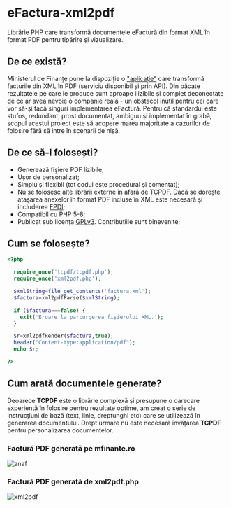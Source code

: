# eFactura-xml2pdf
Librărie PHP care transformă documentele eFactură din format XML în format PDF pentru tipărire și vizualizare.
## De ce există?
Ministerul de Finanțe pune la dispoziție o ["aplicație"](https://www.anaf.ro/uploadxml/) care transformă facturile din XML în PDF (serviciu disponibil și prin API). Din păcate rezultatele pe care le produce sunt aproape ilizibile și complet deconectate de ce ar avea nevoie o companie reală - un obstacol inutil pentru cei care vor să-și facă singuri implementarea eFactură. Pentru că standardul este stufos, redundant, prost documentat, ambiguu și implementat în grabă, scopul acestui proiect este să acopere marea majoritate a cazurilor de folosire fără să intre în scenarii de nișă.
## De ce să-l folosești?
* Generează fișiere PDF lizibile;
* Ușor de personalizat;
* Simplu și flexibil (tot codul este procedural și comentat);
* Nu se folosesc alte librării externe în afară de [TCPDF](https://github.com/tecnickcom/tcpdf). Dacă se dorește atașarea anexelor în format PDF incluse în XML este necesară și includerea [FPDI](https://github.com/Setasign/FPDI);
* Compatibil cu PHP 5-8;
* Publicat sub licența [GPLv3](https://www.gnu.org/licenses/gpl-3.0.en.html). Contribuțiile sunt binevenite;
## Cum se folosește?
```php
<?php

  require_once('tcpdf/tcpdf.php');
  require_once('xml2pdf.php');

  $xmlString=file_get_contents('factura.xml');
  $factura=xml2pdfParse($xmlString);

  if ($factura===false) {
    exit('Eroare la parcurgerea fișierului XML.');
  }

  $r=xml2pdfRender($factura,true);
  header("Content-type:application/pdf");
  echo $r;

?>
```
## Cum arată documentele generate?
Deoarece **TCPDF** este o librărie complexă și presupune o oarecare experiență în folosire pentru rezultate optime, am creat o serie de instrucțiuni de bază (text, linie, dreptunghi etc) care se utilizează în generarea documentului. Drept urmare nu este necesară învățarea **TCPDF** pentru personalizarea documentelor.

### Factură PDF generată pe mfinante.ro
![anaf](https://github.com/user-attachments/assets/fe07d762-477f-4a77-9f05-fc1699f2faba)

### Factură PDF generată de xml2pdf.php
![xml2pdf](https://github.com/user-attachments/assets/efe646bf-8ec4-4598-a3a0-457391db4dff)

